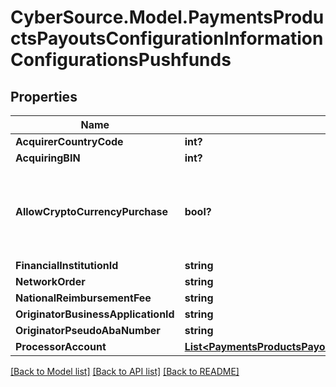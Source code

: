 # CyberSource.Model.PaymentsProductsPayoutsConfigurationInformationConfigurationsPushfunds
## Properties

Name | Type | Description | Notes
------------ | ------------- | ------------- | -------------
**AcquirerCountryCode** | **int?** | TBD | 
**AcquiringBIN** | **int?** | TBD | 
**AllowCryptoCurrencyPurchase** | **bool?** | This configuration allows a transaction to be flagged for cryptocurrency funds transfer. | [optional] 
**FinancialInstitutionId** | **string** | TBD | [optional] 
**NetworkOrder** | **string** | TBD | [optional] 
**NationalReimbursementFee** | **string** | TBD | [optional] 
**OriginatorBusinessApplicationId** | **string** | TBD | 
**OriginatorPseudoAbaNumber** | **string** | TBD | [optional] 
**ProcessorAccount** | [**List&lt;PaymentsProductsPayoutsConfigurationInformationConfigurationsProcessorAccount&gt;**](PaymentsProductsPayoutsConfigurationInformationConfigurationsProcessorAccount.md) | TBD | 

[[Back to Model list]](../README.md#documentation-for-models) [[Back to API list]](../README.md#documentation-for-api-endpoints) [[Back to README]](../README.md)

